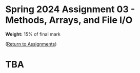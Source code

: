 # Spring 2024 Assignment 03 - Methods, Arrays, and File I/O
__Weight:__ 15% of final mark

([Return to Assignments](../README.md))

# TBA